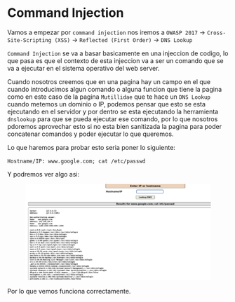 # Command Injection

Vamos a empezar por `command injection` nos iremos a `OWASP 2017` -> `Cross-Site-Scripting (XSS)` -> `Reflected (First Order)` -> `DNS Lookup`

`Command Injection` se va a basar basicamente en una injeccion de codigo, lo que pasa es que el contexto de esta injeccion va a ser un comando que se va a ejecutar en el sistema operativo del web server.

Cuando nosotros creemos que en una pagina hay un campo en el que cuando introducimos algun comando o alguna funcion que tiene la pagina como en este caso de la pagina `Mutillidae` que te hace un `DNS Lookup` cuando metemos un dominio o IP, podemos pensar que esto se esta ejecutando en el servidor y por dentro se esta ejecutando la herramienta `dnslookup` para que se pueda ejecutar ese comando, por lo que nosotros pdoremos aprovechar esto si no esta bien sanitizada la pagina para poder concatenar comandos y poder ejecutar lo que queremos.

Lo que haremos para probar esto seria poner lo siguiente:

```shell
Hostname/IP: www.google.com; cat /etc/passwd
```

Y podremos ver algo asi:

<figure><img src="../../../.gitbook/assets/image (108) (1).png" alt=""><figcaption></figcaption></figure>

Por lo que vemos funciona correctamente.
